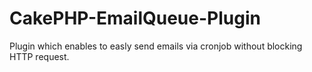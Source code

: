 CakePHP-EmailQueue-Plugin
=========================

Plugin which enables to easly send emails via cronjob without blocking HTTP request.
